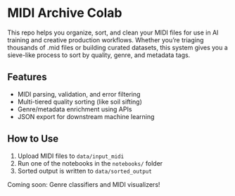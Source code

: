 # MIDI Archive Colab

This repo helps you organize, sort, and clean your MIDI files for use in AI training and creative production workflows. Whether you’re triaging thousands of .mid files or building curated datasets, this system gives you a sieve-like process to sort by quality, genre, and metadata tags.

## Features
- MIDI parsing, validation, and error filtering
- Multi-tiered quality sorting (like soil sifting)
- Genre/metadata enrichment using APIs
- JSON export for downstream machine learning

## How to Use
1. Upload MIDI files to `data/input_midi`
2. Run one of the notebooks in the `notebooks/` folder
3. Sorted output is written to `data/sorted_output`

Coming soon: Genre classifiers and MIDI visualizers!